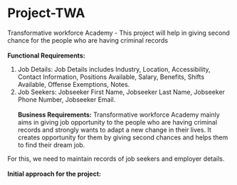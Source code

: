 # Project-TWA
Transformative workforce Academy - This project will help in giving second chance for the people who are having criminal records<br></br>
**Functional Requirements:**
1. Job Details:
  Job Details includes Industry, Location, Accessibility, Contact Information, Positions Available, Salary, Benefits, Shifts Available, Offense Exemptions, Notes.
2. Job Seekers:
  Jobseeker First Name, Jobseeker Last Name, Jobseeker Phone Number, Jobseeker Email.
<br></br>
**Business Requirements:**
Transformative workforce Academy mainly aims in giving job opportunity to the people who are having criminal records and strongly wants to adapt a new change in their lives. It creates opportunity for them by giving second chances and helps them to find their dream job.

For this, we need to maintain records of job seekers and employer details.
<br></br>
**Initial approach for the project:**



  
